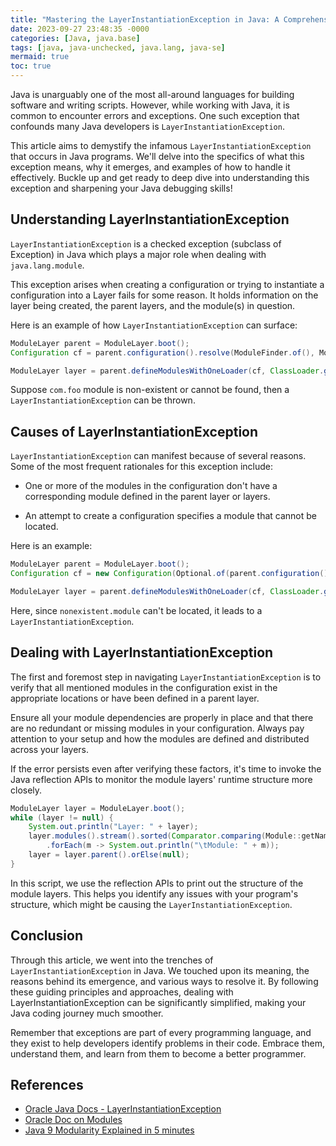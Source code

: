 ```yaml
---
title: "Mastering the LayerInstantiationException in Java: A Comprehensive Guide"
date: 2023-09-27 23:48:35 -0000
categories: [Java, java.base]
tags: [java, java-unchecked, java.lang, java-se]
mermaid: true
toc: true
---
```



Java is unarguably one of the most all-around languages for building software and writing scripts. However, while working with Java, it is common to encounter errors and exceptions. One such exception that confounds many Java developers is `LayerInstantiationException`. 

This article aims to demystify the infamous `LayerInstantiationException` that occurs in Java programs. We'll delve into the specifics of what this exception means, why it emerges, and examples of how to handle it effectively. Buckle up and get ready to deep dive into understanding this exception and sharpening your Java debugging skills!

## Understanding LayerInstantiationException

`LayerInstantiationException` is a checked exception (subclass of Exception) in Java which plays a major role when dealing with `java.lang.module`. 

This exception arises when creating a configuration or trying to instantiate a configuration into a Layer fails for some reason. It holds information on the layer being created, the parent layers, and the module(s) in question.

Here is an example of how `LayerInstantiationException` can surface:

```java
ModuleLayer parent = ModuleLayer.boot();
Configuration cf = parent.configuration().resolve(ModuleFinder.of(), ModuleFinder.of(), Set.of("com.foo"));

ModuleLayer layer = parent.defineModulesWithOneLoader(cf, ClassLoader.getSystemClassLoader());
```
Suppose `com.foo` module is non-existent or cannot be found, then a `LayerInstantiationException` can be thrown.

## Causes of LayerInstantiationException

`LayerInstantiationException` can manifest because of several reasons. Some of the most frequent rationales for this exception include:

* One or more of the modules in the configuration don't have a corresponding module defined in the parent layer or layers. 

* An attempt to create a configuration specifies a module that cannot be located. 

Here is an example:

```java
ModuleLayer parent = ModuleLayer.boot();
Configuration cf = new Configuration(Optional.of(parent.configuration()), ModuleFinder.of(), Set.of("nonexistent.module"));

ModuleLayer layer = parent.defineModulesWithOneLoader(cf, ClassLoader.getSystemClassLoader());
```
Here, since `nonexistent.module` can't be located, it leads to a `LayerInstantiationException`.

## Dealing with LayerInstantiationException

The first and foremost step in navigating `LayerInstantiationException` is to verify that all mentioned modules in the configuration exist in the appropriate locations or have been defined in a parent layer.

Ensure all your module dependencies are properly in place and that there are no redundant or missing modules in your configuration. Always pay attention to your setup and how the modules are defined and distributed across your layers.

If the error persists even after verifying these factors, it's time to invoke the Java reflection APIs to monitor the module layers' runtime structure more closely.

```java
ModuleLayer layer = ModuleLayer.boot();
while (layer != null) {
    System.out.println("Layer: " + layer);
    layer.modules().stream().sorted(Comparator.comparing(Module::getName))
        .forEach(m -> System.out.println("\tModule: " + m));
    layer = layer.parent().orElse(null);
}
```

In this script, we use the reflection APIs to print out the structure of the module layers. This helps you identify any issues with your program's structure, which might be causing the `LayerInstantiationException`.

## Conclusion

Through this article, we went into the trenches of `LayerInstantiationException` in Java. We touched upon its meaning, the reasons behind its emergence, and various ways to resolve it. By following these guiding principles and approaches, dealing with LayerInstantiationException can be significantly simplified, making your Java coding journey much smoother.

Remember that exceptions are part of every programming language, and they exist to help developers identify problems in their code. Embrace them, understand them, and learn from them to become a better programmer.

## References

* [Oracle Java Docs - LayerInstantiationException](https://docs.oracle.com/en/java/javase/12/docs/api/java.base/java/lang/ModuleLayer.LayerInstantiationException.html)
* [Oracle Doc on Modules](https://openjdk.java.net/jeps/261)
* [Java 9 Modularity Explained in 5 minutes](https://dzone.com/articles/java-9-module-system)
